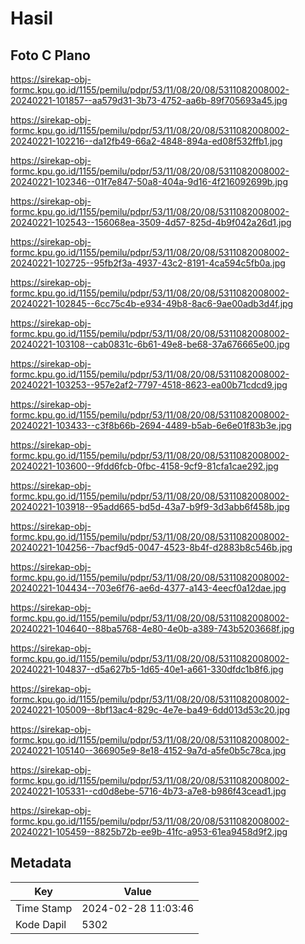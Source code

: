 # Hasil

## Foto C Plano

https://sirekap-obj-formc.kpu.go.id/1155/pemilu/pdpr/53/11/08/20/08/5311082008002-20240221-101857--aa579d31-3b73-4752-aa6b-89f705693a45.jpg

https://sirekap-obj-formc.kpu.go.id/1155/pemilu/pdpr/53/11/08/20/08/5311082008002-20240221-102216--da12fb49-66a2-4848-894a-ed08f532ffb1.jpg

https://sirekap-obj-formc.kpu.go.id/1155/pemilu/pdpr/53/11/08/20/08/5311082008002-20240221-102346--01f7e847-50a8-404a-9d16-4f216092699b.jpg

https://sirekap-obj-formc.kpu.go.id/1155/pemilu/pdpr/53/11/08/20/08/5311082008002-20240221-102543--156068ea-3509-4d57-825d-4b9f042a26d1.jpg

https://sirekap-obj-formc.kpu.go.id/1155/pemilu/pdpr/53/11/08/20/08/5311082008002-20240221-102725--95fb2f3a-4937-43c2-8191-4ca594c5fb0a.jpg

https://sirekap-obj-formc.kpu.go.id/1155/pemilu/pdpr/53/11/08/20/08/5311082008002-20240221-102845--6cc75c4b-e934-49b8-8ac6-9ae00adb3d4f.jpg

https://sirekap-obj-formc.kpu.go.id/1155/pemilu/pdpr/53/11/08/20/08/5311082008002-20240221-103108--cab0831c-6b61-49e8-be68-37a676665e00.jpg

https://sirekap-obj-formc.kpu.go.id/1155/pemilu/pdpr/53/11/08/20/08/5311082008002-20240221-103253--957e2af2-7797-4518-8623-ea00b71cdcd9.jpg

https://sirekap-obj-formc.kpu.go.id/1155/pemilu/pdpr/53/11/08/20/08/5311082008002-20240221-103433--c3f8b66b-2694-4489-b5ab-6e6e01f83b3e.jpg

https://sirekap-obj-formc.kpu.go.id/1155/pemilu/pdpr/53/11/08/20/08/5311082008002-20240221-103600--9fdd6fcb-0fbc-4158-9cf9-81cfa1cae292.jpg

https://sirekap-obj-formc.kpu.go.id/1155/pemilu/pdpr/53/11/08/20/08/5311082008002-20240221-103918--95add665-bd5d-43a7-b9f9-3d3abb6f458b.jpg

https://sirekap-obj-formc.kpu.go.id/1155/pemilu/pdpr/53/11/08/20/08/5311082008002-20240221-104256--7bacf9d5-0047-4523-8b4f-d2883b8c546b.jpg

https://sirekap-obj-formc.kpu.go.id/1155/pemilu/pdpr/53/11/08/20/08/5311082008002-20240221-104434--703e6f76-ae6d-4377-a143-4eecf0a12dae.jpg

https://sirekap-obj-formc.kpu.go.id/1155/pemilu/pdpr/53/11/08/20/08/5311082008002-20240221-104640--88ba5768-4e80-4e0b-a389-743b5203668f.jpg

https://sirekap-obj-formc.kpu.go.id/1155/pemilu/pdpr/53/11/08/20/08/5311082008002-20240221-104837--d5a627b5-1d65-40e1-a661-330dfdc1b8f6.jpg

https://sirekap-obj-formc.kpu.go.id/1155/pemilu/pdpr/53/11/08/20/08/5311082008002-20240221-105009--8bf13ac4-829c-4e7e-ba49-6dd013d53c20.jpg

https://sirekap-obj-formc.kpu.go.id/1155/pemilu/pdpr/53/11/08/20/08/5311082008002-20240221-105140--366905e9-8e18-4152-9a7d-a5fe0b5c78ca.jpg

https://sirekap-obj-formc.kpu.go.id/1155/pemilu/pdpr/53/11/08/20/08/5311082008002-20240221-105331--cd0d8ebe-5716-4b73-a7e8-b986f43cead1.jpg

https://sirekap-obj-formc.kpu.go.id/1155/pemilu/pdpr/53/11/08/20/08/5311082008002-20240221-105459--8825b72b-ee9b-41fc-a953-61ea9458d9f2.jpg


## Metadata

| Key        | Value               |
| ---------- | ------------------- |
| Time Stamp | 2024-02-28 11:03:46 |
| Kode Dapil | 5302                |



